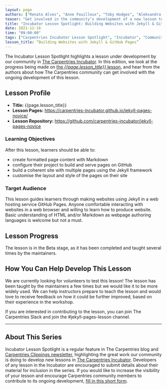 ```yaml
---
layout: page
authors: ["Renato Alves", "Anne Fouilloux", "Toby Hodges", "Aleksandra Nenadic", "Sarah Stevens"]
teaser: "Get involved in the community’s development of a new lesson to teach Jekyll and GitHub."
title: "Incubator Lesson Spotlight: Building Websites with Jekyll & GitHub Pages"
date: 2021-12-16
time: "09:00:00"
tags: ["Carpentries Incubator Lesson Spotlight", "Incubator", "Community"]
lesson_title: “Building Websites with Jekyll & GitHub Pages”
---
```


The Incubator Lesson Spotlight highlights a lesson under development by our community in [The Carpentries Incubator][incubator]. In this edition, we look at the progress being made on [the _{{page.lesson_title}}_ lesson][lesson-pages], and hear from the authors about how The Carpentries community can get involved with the ongoing development of this lesson.

## Lesson Profile

* **Title:** {{page.lesson_title}}
* **Lesson Pages:** https://carpentries-incubator.github.io/jekyll-pages-novice/
* **Lesson Repository:** https://github.com/carpentries-incubator/jekyll-pages-novice

### Learning Objectives

After this lesson, learners should be able to:

- create formatted page content with Markdown
- configure their project to build and serve pages on GitHub
- build a coherent site with multiple pages using the Jekyll framework
- customise the layout and style of the pages on their site

### Target Audience

This lesson guides learners through making websites using Jekyll in a web hosting service GitHub Pages. Anyone comfortable interacting with websites in a web browser and willing to learn how to produce website. Basic understanding of HTML and/or Markdown as webpage authoring languages is welcome but not a must.

## Lesson Progress

The lesson is in the Beta stage, as it has been completed and taught several times by the maintainers.

## How You Can Help Develop This Lesson

We are currently looking for volunteers to test this lesson! The lesson has been taught by the maintainers a few times but we would like it to be more widely used. We can help instructors prepare to teach the lesson and would love to receive feedback on how it could be further improved, based on their experience in the workshop.

If you are interested in contributing to the lesson, you can join The Carpentries Slack and join the #jekyll-pages-lesson channel.

------

## About This Series

Incubator Lesson Spotlight is a regular feature in The Carpentries blog and [Carpentries Clippings newsletter][newsletter], highlighting the great work our community is doing to develop new lessons in [The Carpentries Incubator][incubator]. Developers of any lesson in the Incubator are encouraged to submit details about their material for inclusion in the series. If you would like to increase the visibility of your lesson and encourage Carpentries community members to contribute to its ongoing development, [fill in this short form][ils-form].

<!-- link references -->
[ils-form]: https://forms.gle/cCuLATAEomfdFejs9
[incubator]: https://github.com/carpentries-incubator/
[lesson-pages]: https://carpentries-incubator.github.io/jekyll-pages-novice/
[newsletter]: https://carpentries.org/newsletter/
